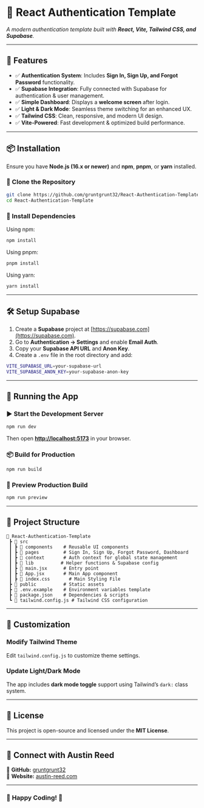 # 🔐 React Authentication Template  

_A modern authentication template built with **React, Vite, Tailwind CSS, and Supabase**._  

---

## 🚀 Features  
- ✅ **Authentication System**: Includes **Sign In, Sign Up, and Forgot Password** functionality.  
- ✅ **Supabase Integration**: Fully connected with Supabase for authentication & user management.  
- ✅ **Simple Dashboard**: Displays a **welcome screen** after login.  
- ✅ **Light & Dark Mode**: Seamless theme switching for an enhanced UX.  
- ✅ **Tailwind CSS**: Clean, responsive, and modern UI design.  
- ✅ **Vite-Powered**: Fast development & optimized build performance.  

---

## 📦 Installation  

Ensure you have **Node.js (16.x or newer)** and **npm**, **pnpm**, or **yarn** installed.  

### 🔹 Clone the Repository  
```sh
git clone https://github.com/gruntgrunt32/React-Authentication-Template.git
cd React-Authentication-Template
```  

### 🔹 Install Dependencies  
Using npm:  
```sh
npm install
```  
Using pnpm:  
```sh
pnpm install
```  
Using yarn:  
```sh
yarn install
```  

---

## 🛠️ Setup Supabase  
1. Create a **Supabase** project at [https://supabase.com](https://supabase.com).  
2. Go to **Authentication → Settings** and enable **Email Auth**.  
3. Copy your **Supabase API URL** and **Anon Key**.  
4. Create a `.env` file in the root directory and add:  
```sh
VITE_SUPABASE_URL=your-supabase-url
VITE_SUPABASE_ANON_KEY=your-supabase-anon-key
```  

---

## 🚀 Running the App  

### ▶ Start the Development Server  
```sh
npm run dev
```
Then open **[http://localhost:5173](http://localhost:5173)** in your browser.  

### 📦 Build for Production  
```sh
npm run build
```  

### 👀 Preview Production Build  
```sh
npm run preview
```  

---

## 📁 Project Structure  

```
📂 React-Authentication-Template
 ┣ 📂 src
 ┃ ┣ 📂 components    # Reusable UI components
 ┃ ┣ 📂 pages         # Sign In, Sign Up, Forgot Password, Dashboard
 ┃ ┣ 📂 context       # Auth context for global state management
 ┃ ┣ 📂 lib          # Helper functions & Supabase config
 ┃ ┣ 📜 main.jsx      # Entry point
 ┃ ┣ 📜 App.jsx       # Main App component
 ┃ ┣ 📜 index.css       # Main Styling File
 ┣ 📂 public          # Static assets
 ┣ 📜 .env.example    # Environment variables template
 ┣ 📜 package.json    # Dependencies & scripts
 ┗ 📜 tailwind.config.js # Tailwind CSS configuration
```  

---

## 🎨 Customization  

### Modify **Tailwind Theme**  
Edit `tailwind.config.js` to customize theme settings.  

### Update **Light/Dark Mode**  
The app includes **dark mode toggle** support using Tailwind’s `dark:` class system.  

---

## 📜 License  
This project is open-source and licensed under the **MIT License**.  

---

## 📢 Connect with Austin Reed  
🔗 **GitHub:** [gruntgrunt32](https://github.com/gruntgrunt32)  
🔗 **Website:** [austin-reed.com](https://austin-reed.com)  

---

### 🎉 **Happy Coding!** 🚀  
